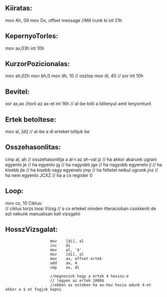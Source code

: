 ## Kiiratas:

mov Ah, 09
mov Dx, offset message //Mit irunk ki
int 21h

## KepernyoTorles:

mov ax,03h
int 10h

## KurzorPozicionalas:

mov ah,02h
mov bh,0
mov dh, 10 // oszlop
mov dl, 40 // sor
int 10h

## Bevitel:

xor ax,ax //torli az ax-et
int 16h // al-be tolti a billenyut amit lenyomtunt

## Ertek betoltese:

mov al, [di] // al-be a di erteket toltjuk be

## Osszehasonlitas:

cmp al, ah // osszehasonlitja a al-t az ah-val
jz // ha akkor akarunk ugrani egyenlo
je // ha egyenlo
jg // ha nagyobb
jge // ha nagyobb egyenelo
jl // ha kisebb
jle // ha kisebb vagy egyenelo
jmp // ha feltetel nelkul ugrunk
jnz // ha nem egyenlo
JCXZ // ha a cx register 0

## Loop:

mov cx, 10
Ciklus:  
 // ciklus torzs
loop Vizsg
// a cx erteket minden itteracioban csokkenti de ezt nekunk manualisan kell vizsgalni

## HosszVizsgalat:

                        mov    [di], al
                        inc    di
                        mov    al, '$'
                        mov    [di], al
                        mov    ax, offset ertek
                        add    ax, 4
                        cmp    ax, di

                        //megnezzuk hogy a ertek 4 hosszu-e
                        // legyen az ertek 1000$
                        //ebben az esteben ha ax-hez hozza adunk 4-et akkor a $ et fogjuk kapni
